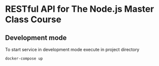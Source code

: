# RESTful API for The Node.js Master Class Course

## Development mode

To start service in development mode execute in project directory
```
docker-compose up
```